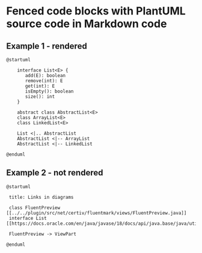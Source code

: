 # Fenced code blocks with PlantUML source code in Markdown code

## Example 1 - rendered

```plantuml
@startuml

    interface List<E> {
       add(E): boolean
       remove(int): E
       get(int): E
       isEmpty(): boolean
       size(): int 
    }
    
    abstract class AbstractList<E>
    class ArrayList<E>
    class LinkedList<E>
    
    List <|.. AbstractList
    AbstractList <|-- ArrayList
    AbstractList <|-- LinkedList

@enduml
```

## Example 2 - not rendered

```
@startuml

 title: Links in diagrams

 class FluentPreview [[../../plugin/src/net/certiv/fluentmark/views/FluentPreview.java]]
 interface List [[https://docs.oracle.com/en/java/javase/18/docs/api/java.base/java/util/List.html]]

 FluentPreview -> ViewPart

@enduml
```